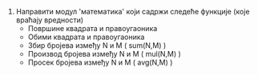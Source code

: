 1. Направити модул 'математика' који садржи следеће функције (које враћају вредности)
    - Површине квадрата и правоугаоника
    - Обими квадрата и правоугаоника
    - Збир бројева између N и M ( sum(N,M) )
    - Производ бројева између N и M ( mul(N,M) )
    - Просек бројева између N и M ( avg(N,M) )